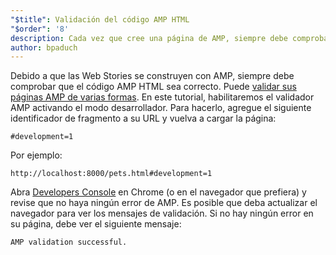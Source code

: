 ```yaml
---
"$title": Validación del código AMP HTML
"$order": '8'
description: Cada vez que cree una página de AMP, siempre debe comprobar que el AMP HTML sea correcto. Existen [varios métodos que puede utilizar para validar sus páginas AMP...
author: bpaduch
---
```


Debido a que las Web Stories se construyen con AMP, siempre debe comprobar que el código AMP HTML sea correcto. Puede [validar sus páginas AMP de varias formas](../../../../documentation/guides-and-tutorials/learn/validation-workflow/validate_amp.md).  En este tutorial, habilitaremos el validador AMP activando el modo desarrollador. Para hacerlo, agregue el siguiente identificador de fragmento a su URL y vuelva a cargar la página:

```text
#development=1
```

Por ejemplo:

```text
http://localhost:8000/pets.html#development=1
```

Abra [Developers Console](https://developer.chrome.com/devtools/docs/console) en Chrome (o en el navegador que prefiera) y revise que no haya ningún error de AMP. Es posible que deba actualizar el navegador para ver los mensajes de validación. Si no hay ningún error en su página, debe ver el siguiente mensaje:

```text
AMP validation successful.
```
